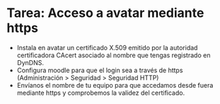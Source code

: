 # Tarea: Acceso a avatar mediante https
<ul style="text-align:left;"><li>Instala en avatar un certificado X.509 emitido por la autoridad certificadora CAcert asociado al nombre que tengas registrado en DynDNS.</li>
  <li>Configura moodle para que el login sea a través de https (Administración &gt; Seguridad &gt; Seguridad HTTP)<br /></li>
  <li>Envíanos el nombre de tu equipo para que accedamos desde fuera mediante https y comprobemos la validez del certificado.<br /></li>
</ul>
